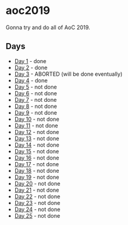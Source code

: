 # aoc2019

Gonna try and do all of AoC 2019.

## Days

 - [Day 1][] - done
 - [Day 2][] - done
 - [Day 3][] - ABORTED (will be done eventually)
 - [Day 4][] - done
 - [Day 5][] - not done
 - [Day 6][] - not done
 - [Day 7][] - not done
 - [Day 8][] - not done
 - [Day 9][] - not done
 - [Day 10][] - not done
 - [Day 11][] - not done
 - [Day 12][] - not done
 - [Day 13][] - not done
 - [Day 14][] - not done
 - [Day 15][] - not done
 - [Day 16][] - not done
 - [Day 17][] - not done
 - [Day 18][] - not done
 - [Day 19][] - not done
 - [Day 20][] - not done
 - [Day 21][] - not done
 - [Day 22][] - not done
 - [Day 23][] - not done
 - [Day 24][] - not done
 - [Day 25][] - not done

[Day 1]: https://github.com/MineRobber9000/aoc2019/blob/master/day1.md
[Day 2]: https://github.com/MineRobber9000/aoc2019/blob/master/day2.md
[Day 3]: https://github.com/MineRobber9000/aoc2019/blob/master/day3.md
[Day 4]: https://github.com/MineRobber9000/aoc2019/blob/master/day4.md
[Day 5]: https://github.com/MineRobber9000/aoc2019/blob/master/day5.md
[Day 6]: https://github.com/MineRobber9000/aoc2019/blob/master/day6.md
[Day 7]: https://github.com/MineRobber9000/aoc2019/blob/master/day7.md
[Day 8]: https://github.com/MineRobber9000/aoc2019/blob/master/day8.md
[Day 9]: https://github.com/MineRobber9000/aoc2019/blob/master/day9.md
[Day 10]: https://github.com/MineRobber9000/aoc2019/blob/master/day10.md
[Day 11]: https://github.com/MineRobber9000/aoc2019/blob/master/day11.md
[Day 12]: https://github.com/MineRobber9000/aoc2019/blob/master/day12.md
[Day 13]: https://github.com/MineRobber9000/aoc2019/blob/master/day13.md
[Day 14]: https://github.com/MineRobber9000/aoc2019/blob/master/day14.md
[Day 15]: https://github.com/MineRobber9000/aoc2019/blob/master/day15.md
[Day 16]: https://github.com/MineRobber9000/aoc2019/blob/master/day16.md
[Day 17]: https://github.com/MineRobber9000/aoc2019/blob/master/day17.md
[Day 18]: https://github.com/MineRobber9000/aoc2019/blob/master/day18.md
[Day 19]: https://github.com/MineRobber9000/aoc2019/blob/master/day19.md
[Day 20]: https://github.com/MineRobber9000/aoc2019/blob/master/day20.md
[Day 21]: https://github.com/MineRobber9000/aoc2019/blob/master/day21.md
[Day 22]: https://github.com/MineRobber9000/aoc2019/blob/master/day22.md
[Day 23]: https://github.com/MineRobber9000/aoc2019/blob/master/day23.md
[Day 24]: https://github.com/MineRobber9000/aoc2019/blob/master/day24.md
[Day 25]: https://github.com/MineRobber9000/aoc2019/blob/master/day25.md


